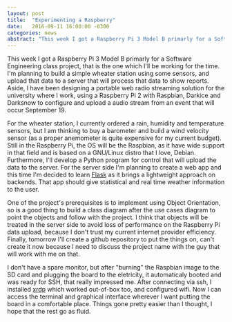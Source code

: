 ```yaml
---
layout: post
title:  "Experimenting a Raspberry"
date:   2016-09-11 16:00:00 -0300
categories: news
abstract: "This week I got a Raspberry Pi 3 Model B primarly for a Software Engineering class project, that is the one which I'll be working for the time. I'm planning to build a simple wheater station using some sensors, and upload that data to a server that will process that data to show reports."
---
```

This week I got a Raspberry Pi 3 Model B primarly for a Software Engineering class project, that is the one which I'll be working for the time. I'm planning to build a simple wheater station using some sensors, and upload that data to a server that will process that data to show reports. Aside, I have been designing a portable web radio streaming solution for the university where I work, using a Raspberry Pi 2 with Raspbian, Darkice and Darksnow to configure and upload a audio stream from an event that will occur September 19.


For the wheater station, I currently ordered a rain, humidity and temperature sensors, but I am thinking to buy a barometer and build a wind velocity sensor (as a proper anemometer is quite expensive for my current budget). Still in the Raspberry Pi, the OS will be the Raspbian, as it have wide support in that field and is based on a GNU/Linux distro that I love, Debian. Furthermore, I'll develop a Python program for control that will upload the data to the server. For the server side I'm planning to create a web app and this time I'm decided to learn [Flask](http://flask.pocoo.org/) as it brings a lightweight approach on backends. That app should give statistical and real time weather information to the user.


One of the project's prerequisites is to implement using Object Orientation, so is a good thing to build a class diagram after the use cases diagram to point the objects and follow with the project. I think that objects will be treated in the server side to avoid loss of performance on the Raspberry Pi data upload, because I don't trust my current internet provider efficiency. Finally, tomorrow I'll create a github repository to put the things on, can't create it now because I need to discuss the project name with the guy that will work with me on that.


I don't have a spare monitor, but after "burning" the Raspbian image to the SD card and plugging the board to the eletricity, it automaticaly booted and was ready for SSH, that really impressed me. After connecting via ssh, I installed [xrdp](http://www.xrdp.org/) which worked out-of-box too, and configured wifi. Now I can access the terminal and graphical interface wherever I want putting the board in a comfortable place. Things gone pretty easier than I thought, I hope that the rest go as fluid.